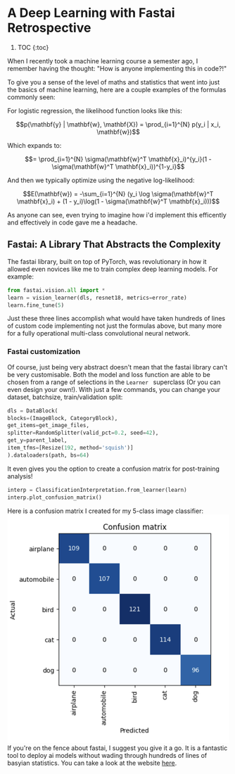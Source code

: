 # A Deep Learning with Fastai Retrospective

1. TOC
{:toc}

When I recently took a machine learning course a semester ago, I remember having the thought: "How is anyone implementing this in code?!"  

To give you a sense of the level of maths and statistics that went into just the basics of machine learning, here are a couple examples of the formulas commonly seen:

For logistic regression, the likelihood function looks like this:

$$p(\mathbf{y} | \mathbf{w}, \mathbf{X}) = \prod_{i=1}^{N} p(y_i | x_i, \mathbf{w})$$

Which expands to:

$$= \prod_{i=1}^{N} \sigma(\mathbf{w}^T \mathbf{x}_i)^{y_i}(1 - \sigma(\mathbf{w}^T \mathbf{x}_i))^{1-y_i}$$

And then we typically optimize using the negative log-likelihood:

$$E(\mathbf{w}) = -\sum_{i=1}^{N} (y_i \log \sigma(\mathbf{w}^T \mathbf{x}_i) + (1 - y_i)\log(1 - \sigma(\mathbf{w}^T \mathbf{x}_i)))$$

As anyone can see, even trying to imagine how i'd implement this efficently and effectively in code gave me a headache. 

## Fastai: A Library That Abstracts the Complexity

The fastai library, built on top of PyTorch, was revolutionary in how it allowed even novices like me to train complex deep learning models. For example:

```python
from fastai.vision.all import *
learn = vision_learner(dls, resnet18, metrics=error_rate)
learn.fine_tune(5)
```

Just these three lines accomplish what would have taken hundreds of lines of custom code implementing not just the formulas above, but many more for a fully operational multi-class convolutional neural network. 

### Fastai customization 
Of course, just being very abstract doesn't mean that the fastai library can't be very customisable. Both the model and loss function are able to be chosen from a range of selections in the `Learner ` superclass (Or you can even design your own!). With just a few commands, you can change your dataset, batchsize, train/validation split:

```python
dls = DataBlock(
blocks=(ImageBlock, CategoryBlock),
get_items=get_image_files,
splitter=RandomSplitter(valid_pct=0.2, seed=42),
get_y=parent_label,
item_tfms=[Resize(192, method='squish')]
).dataloaders(path, bs=64)
```
It even gives you the option to create a confusion matrix for post-training analysis! 
```python
interp = ClassificationInterpretation.from_learner(learn)
interp.plot_confusion_matrix()
```
Here is a confusion matrix I created for my 5-class image classifier: 
![Confusion Matrix](/images/1.png)
If you're on the fence about fastai, I suggest you give it a go. It is a fantastic tool to deploy ai models without wading through hundreds of lines of basyian statistics. You can take a look at the website [here](https://www.fast.ai/). 




